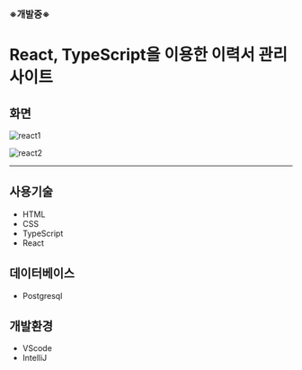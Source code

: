 ### ※개발중※
# React, TypeScript을 이용한 이력서 관리 사이트

## 화면

![react1](https://github.com/jhy3720/portfolio/assets/91109413/47c56da6-068c-46c0-91cc-3e820a4ef366)


![react2](https://github.com/jhy3720/portfolio/assets/91109413/9bb17067-2c0f-407a-a44e-57e6e7ad1db6)


---
## 사용기술
- HTML
- CSS
- TypeScript
- React
## 데이터베이스
- Postgresql
## 개발환경
- VScode
- IntelliJ
